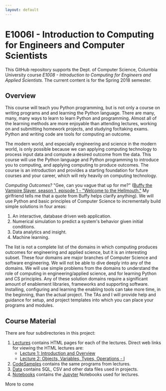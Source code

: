 ```yaml
---
layout: default
---
```


# E1006I - Introduction to Computing for Engineers and Computer Scientists

This GitHub repository supports the Dept. of Computer Science, Columbia University course
_E1008 - Introduction to Computing for Engineers and Applied Scientists_. The current content is for
the Spring 2018 semester.

## Overview

This course will teach you Python programming, but is not only a course on writing programs and
and learning the Python
language. There are many, many, many ways to learn to learn Python and programming.
Almost all of the learning methods are more enjoyable than attending lectures,
working on and submitting homework projects, and studying for/taking exams.
Python and writing code are tools for computing an outcome.

The modern world,
and especially engineering and science in the modern world, is only possible because we can
applying computing technology to
process input data and compute a desired outcome from the data.
This course will use the Python language and
Python programming to introduce you to computing,
and applying computing to produce outcomes. The course is an introduction and provides a
starting foundation for future courses and your career, which will rely heavily on computing technology.

_Computing Outcomes?_ "Gee, can you vague that up for me?"
([Buffy the Vampire Slayer, season 1, episode 1 - "Welcome to the Hellmouth."](https://en.wikipedia.org/wiki/Welcome_to_the_Hellmouth) My girlfriend
tells me that a quote from Buffy helps clarify anything).
We will use Python and basic principles of Computer Science to incrementally build simple solutions in
four areas:
1. An interactive, database driven web application.
1. Numerical simulation to predict a system's behavior given initial conditions.
1. Data analytics and insight.
1. Machine learning.

The list is not a complete list of the domains in which computing produces outcomes
for engineering and applied science, but it is
an interesting subset. These four domains are major branches of Computer
Science and software engineering. We will not be able to dive deeply into
any of the domains. We will use simple problems from the domains to understand
the role of computing in engineering/applied science, and for learning
Python and CS principles. Any of these solution domains require a
significant amount of enablement libraries, frameworks and supporting software.
Installing, configuring and learning the enabling tools can take more time, in the beginning,
than the actual project. The TAs and I will provide help and guidance for setup, and project
templates into which you can place your programs and modules.

## Course Material

There are four subdirectories in this project:

1. [Lectures](./Lectures) contains HTML pages for each of the lectures. Direct web links for
viewing the HTML lectures are:
    - [Lecture 1: Introduction and Overview](./Lectures/e1006-L1-s2018-Introduction.html)
    - [Lecture 2: Objects, Variables, Types, Operations - I](./Lectures/e1006-L2-s2018.html)
1. [CodeSamples](./CodeSamples) contains the same programs from lectures.
1. [Data](./Data) contains SQL, CSV and other data files used in projects.
1. [Notebooks](./Notebooks) contains the [Jupyter](http://jupyter.org/) Notebooks used
for lectures.

More to come
  